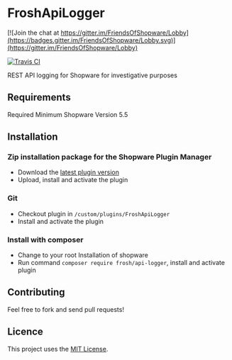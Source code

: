 # FroshApiLogger

[![Join the chat at https://gitter.im/FriendsOfShopware/Lobby](https://badges.gitter.im/FriendsOfShopware/Lobby.svg)](https://gitter.im/FriendsOfShopware/Lobby)

[![Travis CI](https://api.travis-ci.org/FriendsOfShopware/FroshApiLogger.svg?branch=master)](https://travis-ci.org/FriendsOfShopware/FroshApiLogger)

REST API logging for Shopware for investigative purposes


## Requirements

Required Minimum Shopware Version 5.5


## Installation

### Zip installation package for the Shopware Plugin Manager

* Download the [latest plugin version](https://github.com/FriendsOfShopware/FroshApiLogger/releases/latest/)
* Upload, install and activate the plugin


### Git
* Checkout plugin in `/custom/plugins/FroshApiLogger`
* Install and activate the plugin


### Install with composer
* Change to your root Installation of shopware
* Run command `composer require frosh/api-logger`, install and activate plugin 


## Contributing

Feel free to fork and send pull requests!


## Licence

This project uses the [MIT License](LICENCE.md).
